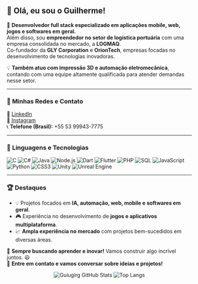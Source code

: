 ## 👋 Olá, eu sou o Guilherme!

🚀 **Desenvolvedor full stack especializado em aplicações mobile, web, jogos e softwares em geral.**  
Além disso, sou **empreendedor no setor de logística portuária** com uma empresa consolidada no mercado, a **LOGMAQ**.  
Co-fundador da **GLY Corporation** e **OrionTech**, empresas focadas no desenvolvimento de tecnologias inovadoras.

💡 **Também atuo com impressão 3D e automação eletromecânica**, contando com uma equipe altamente qualificada para atender demandas nesse setor.

---

### 📌 **Minhas Redes e Contato**
🔹 [LinkedIn](https://www.linkedin.com/in/guilherme-rodrigues-998147268/)  
🔹 [Instagram](https://www.instagram.com/_guilhermerodriguesf/)  
📞 **Telefone (Brasil):** +55 53 99943-7775  

---

### 🚀 **Linguagens e Tecnologias**
![C](https://img.shields.io/badge/C-00599C?style=for-the-badge&logo=c&logoColor=white)
![C#](https://img.shields.io/badge/C%23-239120?style=for-the-badge&logo=csharp&logoColor=white)
![Java](https://img.shields.io/badge/Java-007396?style=for-the-badge&logo=java&logoColor=white)
![Node.js](https://img.shields.io/badge/Node.js-339933?style=for-the-badge&logo=nodedotjs&logoColor=white)
![Dart](https://img.shields.io/badge/Dart-0175C2?style=for-the-badge&logo=dart&logoColor=white)
![Flutter](https://img.shields.io/badge/Flutter-02569B?style=for-the-badge&logo=flutter&logoColor=white)
![PHP](https://img.shields.io/badge/PHP-777BB4?style=for-the-badge&logo=php&logoColor=white)
![SQL](https://img.shields.io/badge/SQL-4479A1?style=for-the-badge&logo=mysql&logoColor=white)
![JavaScript](https://img.shields.io/badge/JavaScript-F7DF1E?style=for-the-badge&logo=javascript&logoColor=black)
![Python](https://img.shields.io/badge/Python-3776AB?style=for-the-badge&logo=python&logoColor=white)
![CSS3](https://img.shields.io/badge/CSS3-1572B6?style=for-the-badge&logo=css3&logoColor=white)
![Unity](https://img.shields.io/badge/Unity-100000?style=for-the-badge&logo=unity&logoColor=white)
![Unreal Engine](https://img.shields.io/badge/Unreal-313131?style=for-the-badge&logo=unrealengine&logoColor=white)

---

### 🏆 **Destaques**
- 💡 Projetos focados em **IA, automação, web, mobile e softwares em geral**.  
- 🎮 Experiência no desenvolvimento de **jogos e aplicativos multiplataforma**.  
- 📈 **Ampla experiência no mercado** com projetos bem-sucedidos em diversas áreas.  

🚀 **Sempre buscando aprender e inovar!** Vamos construir algo incrível juntos. 😃  
💬 **Entre em contato e vamos conversar sobre ideias e projetos!**

<div align="center">

![Guiugirg GitHub Stats](https://github-readme-stats.vercel.app/api?username=guiugirg&show_icons=true&theme=tokyonight&count_private=true)
![Top Langs](https://github-readme-stats.vercel.app/api/top-langs/?username=guiugirg&layout=compact&theme=tokyonight)

</div>

